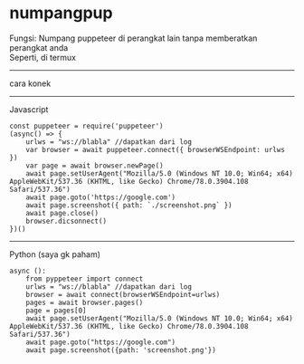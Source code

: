 # numpangpup
Fungsi: Numpang puppeteer di perangkat lain tanpa memberatkan perangkat anda<br>
Seperti, di termux
___
cara konek
___
Javascript
```
const puppeteer = require('puppeteer')
(async() => {
	urlws = "ws://blabla" //dapatkan dari log
	var browser = await puppeteer.connect({ browserWSEndpoint: urlws })
	var page = await browser.newPage()
	await page.setUserAgent("Mozilla/5.0 (Windows NT 10.0; Win64; x64) AppleWebKit/537.36 (KHTML, like Gecko) Chrome/78.0.3904.108 Safari/537.36")
	await page.goto('https://google.com')
	await page.screenshot({ path: `./screenshot.png` })
	await page.close()
	browser.dicsonnect()
})()
```
___
Python (saya gk paham)
```
async ():
	from pyppeteer import connect
	urlws = "ws://blabla" //dapatkan dari log
	browser = await connect(browserWSEndpoint=urlws)
	pages = await browser.pages()
	page = pages[0]
	await page.setUserAgent("Mozilla/5.0 (Windows NT 10.0; Win64; x64) AppleWebKit/537.36 (KHTML, like Gecko) Chrome/78.0.3904.108 Safari/537.36")
	await page.goto("https://google.com")
	await page.screenshot({path: 'screenshot.png'}) 
```
